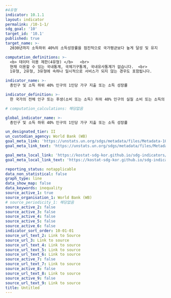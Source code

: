 ```yaml
---
#4유형
indicator: 10.1.1
layout: indicator
permalink: /10-1-1/
sdg_goal: '10'
target_id: '10.1'
published: true
target_name: >-
  2030년까지 소득하위 40%의 소득성장률을 점진적으로 국가평균보다 높게 달성 및 유지

computation_definitions: >-
  <b> 데이터 이용 제한(4유형) </b>   <br>
  현재 이용할 수 있는 국내통계, 국제기구통계, 국내유사통계가 없습니다.  <br> 
  1유형, 2유형, 3유형에 속하나 일시적으로 서비스가 되지 않는 경우도 포함됩니다.

indicator_name: >-
  총인구 및 소득 하위 40% 인구의 1인당 가구 지출 또는 소득 성장률

indicator_definition: >-
  한 국가의 전체 인구 또는 후생(소비 또는 소득) 하위 40% 인구의 실질 소비 또는 소득의 연간 평균 성장률

# computation_calculations: 해당없음

global_indicator_name: >-
  총인구 및 소득 하위 40% 인구의 1인당 가구 지출 또는 소득 성장률

un_designated_tier: II
un_custodian_agency: World Bank (WB)
goal_meta_link: 'https://unstats.un.org/sdgs/metadata/files/Metadata-10-01-01.pdf'
goal_meta_link_text: 'https://unstats.un.org/sdgs/metadata/files/Metadata-10-01-01.pdf'

goal_meta_local_link: 'https://kostat-sdg-kor.github.io/sdg-indicators/public/data/Metadata-10-01-01_KOR.pdf'
goal_meta_local_link_text: 'https://kostat-sdg-kor.github.io/sdg-indicators/public/data/Metadata-10-01-01_KOR.pdf'

reporting_status: notapplicable
data_non_statistical: false
graph_type: line
data_show_map: false
data_keywords: inequality
source_active_1: true
source_organisation_1: World Bank (WB)
# source_periodicity_1: 해당없음
source_active_2: false
source_active_3: false
source_active_4: false
source_active_5: false
source_active_6: false
indicator_sort_order: 10-01-01
source_url_text_2: Link to Source
source_url_3: Link to source
source_url_text_4: Link to source
source_url_text_5: Link to source
source_url_text_6: Link to source
source_active_7: false
source_url_text_7: Link to source
source_active_8: false
source_url_text_8: Link to source
source_active_9: false
source_url_text_9: Link to source
title: Untitled
---
```

